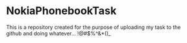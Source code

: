 # NokiaPhonebookTask
This is a repository created for the purpose of uploading my task to the github and doing whatever... !@#$%^&*()_
